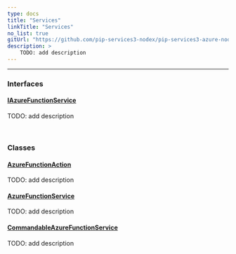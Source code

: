 ```yaml
---
type: docs
title: "Services"
linkTitle: "Services"
no_list: true
gitUrl: "https://github.com/pip-services3-nodex/pip-services3-azure-nodex"
description: >
    TODO: add description
---
```

---

<div class="module-body"> 


### Interfaces

#### [IAzureFunctionService](iazure_function_service)
TODO: add description

<br>

### Classes

#### [AzureFunctionAction](azure_function_action)
TODO: add description


#### [AzureFunctionService](azure_function_service)
TODO: add description

#### [CommandableAzureFunctionService](commandable_azure_function_service)
TODO: add description


</div>
